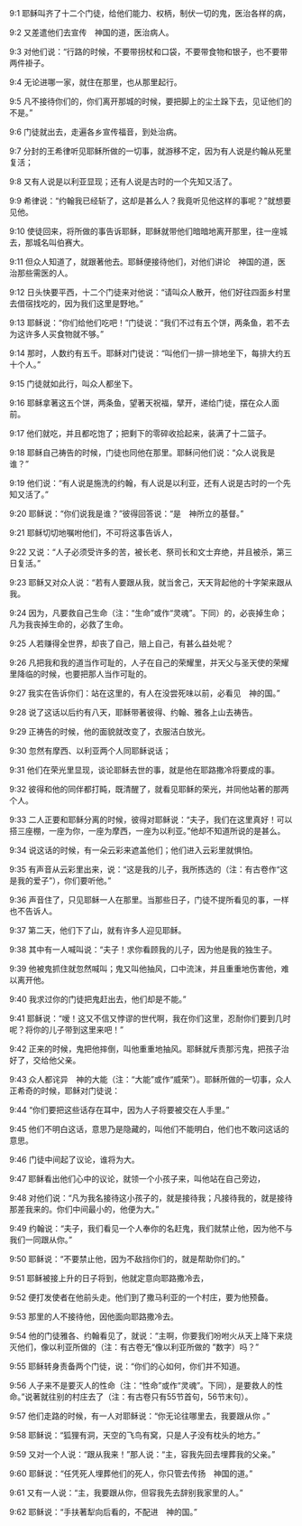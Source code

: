<a id="1"></a>9:1  耶稣叫齐了十二个门徒，给他们能力、权柄，制伏一切的鬼，医治各样的病，  

<a id="2"></a>9:2  又差遣他们去宣传　神国的道，医治病人。  

<a id="3"></a>9:3  对他们说：“行路的时候，不要带拐杖和口袋，不要带食物和银子，也不要带两件褂子。  

<a id="4"></a>9:4  无论进哪一家，就住在那里，也从那里起行。  

<a id="5"></a>9:5  凡不接待你们的，你们离开那城的时候，要把脚上的尘土跺下去，见证他们的不是。”  

<a id="6"></a>9:6  门徒就出去，走遍各乡宣传福音，到处治病。  

<a id="7"></a>9:7  分封的王希律听见耶稣所做的一切事，就游移不定，因为有人说是约翰从死里复活；  

<a id="8"></a>9:8  又有人说是以利亚显现；还有人说是古时的一个先知又活了。  

<a id="9"></a>9:9  希律说：“约翰我已经斩了，这却是甚么人？我竟听见他这样的事呢？”就想要见他。  

<a id="10"></a>9:10  使徒回来，将所做的事告诉耶稣，耶稣就带他们暗暗地离开那里，往一座城去，那城名叫伯赛大。  

<a id="11"></a>9:11  但众人知道了，就跟著他去。耶稣便接待他们，对他们讲论　神国的道，医治那些需医的人。  

<a id="12"></a>9:12  日头快要平西，十二个门徒来对他说：“请叫众人散开，他们好往四面乡村里去借宿找吃的，因为我们这里是野地。”  

<a id="13"></a>9:13  耶稣说：“你们给他们吃吧！”门徒说：“我们不过有五个饼，两条鱼，若不去为这许多人买食物就不够。”  

<a id="14"></a>9:14  那时，人数约有五千。耶稣对门徒说：“叫他们一排一排地坐下，每排大约五十个人。”  

<a id="15"></a>9:15  门徒就如此行，叫众人都坐下。  

<a id="16"></a>9:16  耶稣拿著这五个饼，两条鱼，望著天祝福，擘开，递给门徒，摆在众人面前。  

<a id="17"></a>9:17  他们就吃，并且都吃饱了；把剩下的零碎收拾起来，装满了十二篮子。  

<a id="18"></a>9:18  耶稣自己祷告的时候，门徒也同他在那里。耶稣问他们说：“众人说我是谁？”  

<a id="19"></a>9:19  他们说：“有人说是施洗的约翰，有人说是以利亚，还有人说是古时的一个先知又活了。”  

<a id="20"></a>9:20  耶稣说：“你们说我是谁？”彼得回答说：“是　神所立的基督。”  

<a id="21"></a>9:21  耶稣切切地嘱咐他们，不可将这事告诉人，  

<a id="22"></a>9:22  又说：“人子必须受许多的苦，被长老、祭司长和文士弃绝，并且被杀，第三日复活。”  

<a id="23"></a>9:23  耶稣又对众人说：“若有人要跟从我，就当舍己，天天背起他的十字架来跟从我。  

<a id="24"></a>9:24  因为，凡要救自己生命（注：“生命”或作“灵魂”。下同）的，必丧掉生命；凡为我丧掉生命的，必救了生命。  

<a id="25"></a>9:25  人若赚得全世界，却丧了自己，赔上自己，有甚么益处呢？  

<a id="26"></a>9:26  凡把我和我的道当作可耻的，人子在自己的荣耀里，并天父与圣天使的荣耀里降临的时候，也要把那人当作可耻的。  

<a id="27"></a>9:27  我实在告诉你们：站在这里的，有人在没尝死味以前，必看见　神的国。”  

<a id="28"></a>9:28  说了这话以后约有八天，耶稣带著彼得、约翰、雅各上山去祷告。  

<a id="29"></a>9:29  正祷告的时候，他的面貌就改变了，衣服洁白放光。  

<a id="30"></a>9:30  忽然有摩西、以利亚两个人同耶稣说话；  

<a id="31"></a>9:31  他们在荣光里显现，谈论耶稣去世的事，就是他在耶路撒冷将要成的事。　  

<a id="32"></a>9:32  彼得和他的同伴都打盹，既清醒了，就看见耶稣的荣光，并同他站著的那两个人。  

<a id="33"></a>9:33  二人正要和耶稣分离的时候，彼得对耶稣说：“夫子，我们在这里真好！可以搭三座棚，一座为你，一座为摩西，一座为以利亚。”他却不知道所说的是甚么。  

<a id="34"></a>9:34  说这话的时候，有一朵云彩来遮盖他们；他们进入云彩里就惧怕。  

<a id="35"></a>9:35  有声音从云彩里出来，说：“这是我的儿子，我所拣选的（注：有古卷作“这是我的爱子”），你们要听他。”  

<a id="36"></a>9:36  声音住了，只见耶稣一人在那里。当那些日子，门徒不提所看见的事，一样也不告诉人。  

<a id="37"></a>9:37  第二天，他们下了山，就有许多人迎见耶稣。  

<a id="38"></a>9:38  其中有一人喊叫说：“夫子！求你看顾我的儿子，因为他是我的独生子。  

<a id="39"></a>9:39  他被鬼抓住就忽然喊叫；鬼又叫他抽风，口中流沫，并且重重地伤害他，难以离开他。  

<a id="40"></a>9:40  我求过你的门徒把鬼赶出去，他们却是不能。”  

<a id="41"></a>9:41  耶稣说：“嗳！这又不信又悖谬的世代啊，我在你们这里，忍耐你们要到几时呢？将你的儿子带到这里来吧！”  

<a id="42"></a>9:42  正来的时候，鬼把他摔倒，叫他重重地抽风。耶稣就斥责那污鬼，把孩子治好了，交给他父亲。  

<a id="43"></a>9:43  众人都诧异　神的大能（注：“大能”或作“威荣”）。耶稣所做的一切事，众人正希奇的时候，耶稣对门徒说：  

<a id="44"></a>9:44  “你们要把这些话存在耳中，因为人子将要被交在人手里。”  

<a id="45"></a>9:45  他们不明白这话，意思乃是隐藏的，叫他们不能明白，他们也不敢问这话的意思。  

<a id="46"></a>9:46  门徒中间起了议论，谁将为大。  

<a id="47"></a>9:47  耶稣看出他们心中的议论，就领一个小孩子来，叫他站在自己旁边，  

<a id="48"></a>9:48  对他们说：“凡为我名接待这小孩子的，就是接待我；凡接待我的，就是接待那差我来的。你们中间最小的，他便为大。”  

<a id="49"></a>9:49  约翰说：“夫子，我们看见一个人奉你的名赶鬼，我们就禁止他，因为他不与我们一同跟从你。”  

<a id="50"></a>9:50  耶稣说：“不要禁止他，因为不敌挡你们的，就是帮助你们的。”  

<a id="51"></a>9:51  耶稣被接上升的日子将到，他就定意向耶路撒冷去，  

<a id="52"></a>9:52  便打发使者在他前头走。他们到了撒马利亚的一个村庄，要为他预备。  

<a id="53"></a>9:53  那里的人不接待他，因他面向耶路撒冷去。  

<a id="54"></a>9:54  他的门徒雅各、约翰看见了，就说：“主啊，你要我们吩咐火从天上降下来烧灭他们，像以利亚所做的（注：有古卷无“像以利亚所做的 ”数字）吗？”  

<a id="55"></a>9:55  耶稣转身责备两个门徒，说：“你们的心如何，你们并不知道。  

<a id="56"></a>9:56  人子来不是要灭人的性命（注：“性命”或作“灵魂”。下同），是要救人的性命。”说著就往别的村庄去了（注：有古卷只有55节首句，56节末句）。  

<a id="57"></a>9:57  他们走路的时候，有一人对耶稣说：“你无论往哪里去，我要跟从你 。”  

<a id="58"></a>9:58  耶稣说：“狐狸有洞，天空的飞鸟有窝，只是人子没有枕头的地方。”  

<a id="59"></a>9:59  又对一个人说：“跟从我来！”那人说：“主，容我先回去埋葬我的父亲。”  

<a id="60"></a>9:60  耶稣说：“任凭死人埋葬他们的死人，你只管去传扬　神国的道。”  

<a id="61"></a>9:61  又有一人说：“主，我要跟从你，但容我先去辞别我家里的人。”  

<a id="62"></a>9:62  耶稣说：“手扶著犁向后看的，不配进　神的国。”  
